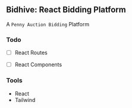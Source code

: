 ## Bidhive: React Bidding Platform
A `Penny Auction Bidding` Platform

### Todo
- [ ] React Routes
- [ ] React Components


### Tools
- React
- Tailwind